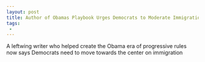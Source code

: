 ```yaml
---
layout: post
title: Author of Obamas Playbook Urges Democrats to Moderate Immigration Radicalism
tags:
 -
---
```

A leftwing writer who helped create the Obama era of progressive rules now says Democrats need to move towards the center on immigration
